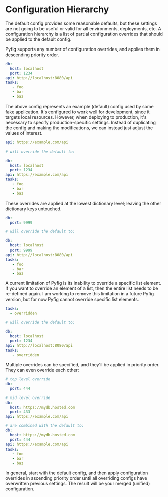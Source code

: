 # Configuration Hierarchy

The default config provides some reasonable defaults, but these settings are not going to be useful or valid
for all environments, deployments, etc. A configuration hierarchy is a list of partial configuration overrides
that should be applied to the default config.

Pyfig supports any number of configuration overrides, and applies them in descending priority order.

```yaml
db:
  host: localhost
  port: 1234
api: http://localhost:8080/api
tasks:
   - foo
   - bar
   - baz
```

The above config represents an example (default) config used by some fake application. It's configured to work
well for development, since it targets local resources. However, when deploying to production, it's necessary to
specify production-specific settings. Instead of duplicating the config and making the modifications, we can
instead just adjust the values of interest.

```yaml
api: https://example.com/api

# will override the default to:

db:
  host: localhost
  port: 1234
api: https://example.com/api
tasks:
   - foo
   - bar
   - baz
```

These overrides are applied at the lowest dictionary level; leaving the other dictionary keys untouched.

```yaml
db:
  port: 9999

# will override the default to:

db:
  host: localhost
  port: 9999
api: http://localhost:8080/api
tasks:
   - foo
   - bar
   - baz
```

A current limitation of Pyfig is its inability to override a specific list element. If you want to override
an element of a list, then the entire list needs to be re-defined again. I am working to remove this limitation
in a future Pyfig version, but for now Pyfig cannot override specific list elements.

```yaml
tasks:
  - overridden

# will override the default to:

db:
  host: localhost
  port: 1234
api: http://localhost:8080/api
tasks:
   - overridden
```

Multiple overrides can be specified, and they'll be applied in priority order. They can even override each other:

```yaml
# top level override
db:
  port: 444

# mid level override
db:
  host: https://mydb.hosted.com
  port: 433
api: https://example.com/api

# are combined with the default to:
db:
  host: https://mydb.hosted.com
  port: 444
api: https://example.com/api
tasks:
   - foo
   - bar
   - baz
```

In general, start with the default config, and then apply configuration overrides in ascending priority order until
all overriding configs have overwritten previous settings. The result will be your merged (unified) configuration.
